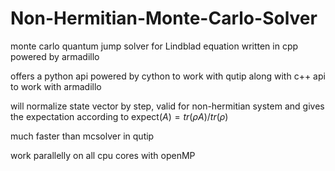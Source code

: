 # Non-Hermitian-Monte-Carlo-Solver
monte carlo quantum jump solver for Lindblad equation written in cpp powered by armadillo 

offers a python api powered by cython to work with qutip along with c++ api to work with armadillo 

will normalize state vector by step, valid for non-hermitian system and gives the expectation according to expect$(A)=tr(\rho A)/tr(\rho)$

much faster than mcsolver in qutip 

work parallelly on all cpu cores with openMP 
